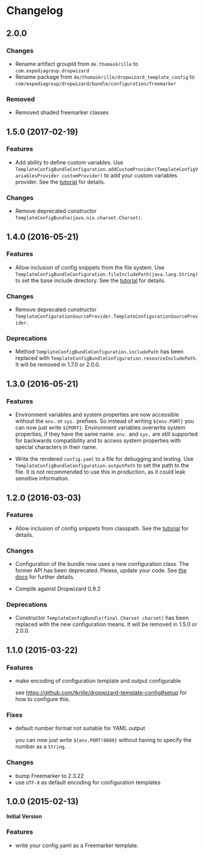 # Changelog

## 2.0.0

### Changes

- Rename artifact groupId from `de.thomaskrille` to `com.expediagroup.dropwizard`
- Rename package from `de/thomaskrille/dropwizard_template_config` to `com/expediagroup/dropwizard/bundle/configuration/freemarker`

### Removed

- Removed shaded freemarker classes

## 1.5.0 (2017-02-19)

### Features

- Add ability to define custom variables. Use
  `TemplateConfigBundleConfiguration.addCustomProvider(TemplateConfigVariablesProvider customProvider)`
  to add your custom variables provider. See the [tutorial](README.md#tutorial) for details.

### Changes

- Remove deprecated constructor `TemplateConfigBundle(java.nio.charset.Charset)`.

## 1.4.0 (2016-05-21)

### Features

- Allow inclusion of config snippets from the file system. Use
  `TemplateConfigBundleConfiguration.fileIncludePath(java.lang.String)` to set the base include
  directory. See the [tutorial](README.md#tutorial) for details.

### Changes

- Remove deprecated constructor `TemplateConfigurationSourceProvider.TemplateConfigurationSourceProvider`.

### Deprecations

- Method `TemplateConfigBundleConfiguration.includePath` has been replaced with
  `TemplateConfigBundleConfiguration.resourceIncludePath`. It will be removed
  in 1.7.0 or 2.0.0.

## 1.3.0 (2016-05-21)

### Features

- Environment variables and system properties are now accessible without the `env.` or `sys.` prefixes.
  So instead of writing `${env.PORT}` you can now just write `${PORT}`.
  Environment variables overwrite system properties, if they have the same name.
  `env.` and `sys.` are still supported for backwards compatibility and to access system properties
  with special characters in their name.

- Write the rendered `config.yaml` to a file for debugging and testing.
  Use `TemplateConfigBundleConfiguration.outputPath` to set the path to the file.
  It is not recommended to use this in production, as it could leak sensitive information.

## 1.2.0 (2016-03-03)

### Features

- Allow inclusion of config snippets from classpath. See the
  [tutorial](README.md#tutorial) for details.

### Changes

- Configuration of the bundle now uses a new configuration class. The
  former API has been deprecated. Please, update your code. See
  [the docs](https://github.com/tkrille/dropwizard-template-config#setup)
  for further details.

- Compile against Dropwizard 0.9.2

### Deprecations

- Constructor `TemplateConfigBundle(final Charset charset)` has been
  replaced with the new configuration means. It will be removed in
  1.5.0 or 2.0.0.

## 1.1.0 (2015-03-22)

### Features

- make encoding of configuration template and output configurable

    see https://github.com/tkrille/dropwizard-template-config#setup for how to
    configure this.

### Fixes

- default number format not suitable for YAML output

    you can now just write `${env.PORT!8080}` without having to specify the
    number as a `String`.

### Changes

- bump Freemarker to 2.3.22
- use `UTF-8` as default encoding for configuration templates

## 1.0.0 (2015-02-13)

**Initial Version**

### Features

- write your config.yaml as a Freemarker template.
